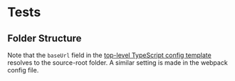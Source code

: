 
# Tests

## Folder Structure

Note that the `baseUrl` field in the [top-level TypeScript config template](./.templates/tsconfig.json) resolves to the source-root folder. A similar setting is made in the webpack config file.
